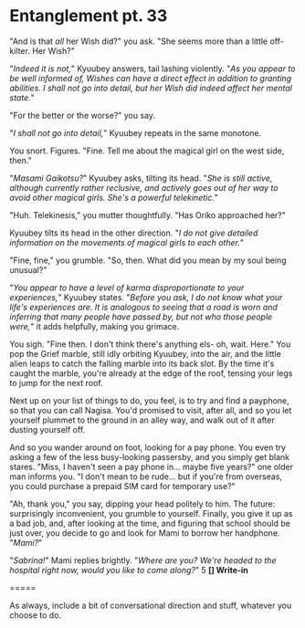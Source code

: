 # Entanglement pt. 33

"And is that *all* her Wish did?" you ask. "She seems more than a little off-kilter. Her Wish?"

"*Indeed it is not,*" Kyuubey answers, tail lashing violently. "*As you appear to be well informed of, Wishes can have a direct effect in addition to granting abilities. I shall not go into detail, but her Wish did indeed affect her mental state.*"

"For the better or the worse?" you say.

"*I shall not go into detail,*" Kyuubey repeats in the same monotone.

You snort. Figures. "Fine. Tell me about the magical girl on the west side, then."

"*Masami Gaikotsu?*" Kyuubey asks, tilting its head. "*She is still active, although currently rather reclusive, and actively goes out of her way to avoid other magical girls. She's a powerful telekinetic.*"

"Huh. Telekinesis," you mutter thoughtfully. "Has Oriko approached her?"

Kyuubey tilts its head in the other direction. "*I do not give detailed information on the movements of magical girls to each other.*"

"Fine, fine," you grumble. "So, then. What did you mean by my soul being unusual?"

"*You appear to have a level of karma disproportionate to your experiences,*" Kyuubey states. "*Before you ask, I do not know what your life's experiences are. It is analogous to seeing that a road is worn and inferring that many people have passed by, but not who those people were,*" it adds helpfully, making you grimace.

You sigh. "Fine then. I don't think there's anything els- oh, wait. Here." You pop the Grief marble, still idly orbiting Kyuubey, into the air, and the little alien leaps to catch the falling marble into its back slot. By the time it's caught the marble, you're already at the edge of the roof, tensing your legs to jump for the next roof.

Next up on your list of things to do, you feel, is to try and find a payphone, so that you can call Nagisa. You'd promised to visit, after all, and so you let yourself plummet to the ground in an alley way, and walk out of it after dusting yourself off.

And so you wander around on foot, looking for a pay phone. You even try asking a few of the less busy-looking passersby, and you simply get blank stares. "Miss, I haven't seen a pay phone in... maybe five years?" one older man informs you. "I don't mean to be rude... but if you're from overseas, you could purchase a prepaid SIM card for temporary use?"

"Ah, thank you," you say, dipping your head politely to him. The future: surprisingly inconvenient, you grumble to yourself. Finally, you give it up as a bad job, and, after looking at the time, and figuring that school should be just over, you decide to go and look for Mami to borrow her handphone. "*Mami?*"

"*Sabrina!*" Mami replies brightly. "*Where are you? We're headed to the hospital right now, would you like to come along?*"
5
**\[] Write-in**

\=====​

As always, include a bit of conversational direction and stuff, whatever you choose to do.
